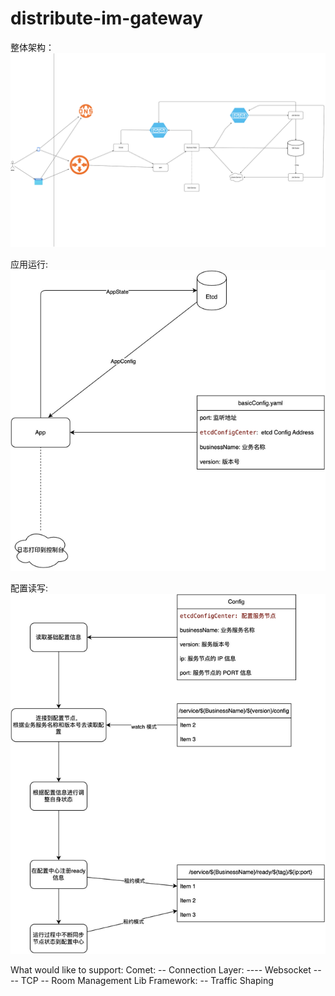 # distribute-im-gateway

整体架构：  
![arch file](./_docs/architect/_/arch.png)

应用运行:  
![app running](./_docs/architect/_/app.png)

配置读写:  
![load config file](./_docs/architect/_/loadConfig_updateState.png)



What would like to support:
Comet:
-- Connection Layer:
---- Websocket
---- TCP
-- Room Management
Lib Framework:
-- Traffic Shaping
